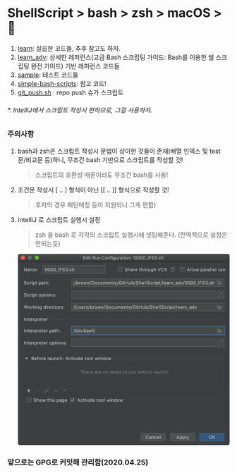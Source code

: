 # ShellScript > bash > zsh > macOS > 🤡

1. [learn](learn): 실습한 코드들, 추후 참고도 하자.
2. [learn_adv](learn_adv): 상세한 레퍼런스(고급 Bash 스크립팅 가이드: Bash를 이용한 쉘 스크립팅 완전 가이드) 기반 레퍼런스 코드들
3. [sample](sample): 테스트 코드들
4. [simple-bash-scripts](simple-bash-scripts): 참고 코드!
5. [git_push.sh](git_push.sh) : repo push 슈가 스크립트

###### *. IntelliJ에서 스크립트 작성시 편하므로, 그걸 사용하자. 

### 주의사항
1. bash과 zsh은 스크립트 작성시 문법이 상이한 것들이 존재(배열 인덱스 및 test 문/비교문 등)하니, 무조건 bash 기반으로 스크립트를 작성할 것! 
   > 스크립트의 호환성 때문이라도 무조건 bash를 사용!
   
2. 조건문 작성시 [ .. ] 형식이 아닌 [[ .. ]] 형식으로 작성할 것!
   > 후자의 경우 패턴매칭 등이 지원되니 그게 편함)
   
3. intelliJ 로 스크립트 실행시 설정
   > zsh 을 bash 로 각각의 스크립트 실행시에 셋팅해준다. (전역적으로 설정은 안되는듯)
   
   ![설정](./IntelliJ_script_exec_setting.png)

### 앞으로는 GPG로 커밋해 관리함(2020.04.25)